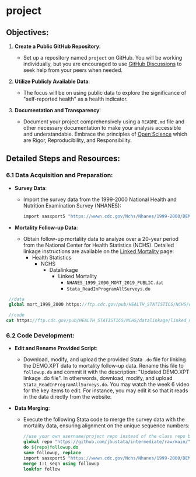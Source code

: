 # project


## Objectives:

1. **Create a Public GitHub Repository**:
   - Set up a repository named `project` on GitHub. You will be working individually, but you are encouraged to use [GitHub Discussions](https://github.com/jhufena/discussions/discussions) to seek help from your peers when needed.

2. **Utilize Publicly Available Data**:
   - The focus will be on using public data to explore the significance of "self-reported health" as a health indicator.

3. **Documentation and Transparency**:
   - Document your project comprehensively using a `README.md` file and other necessary documentation to make your analysis accessible and understandable. Embrace the principles of [Open Science](https://publichealth.jhu.edu/the-r3-center-for-innovation-in-science-education) which are Rigor, Reproducibility, and Responsibility.

## Detailed Steps and Resources:

### 6.1 Data Acquisition and Preparation:

- **Survey Data**:
  - Import the survey data from the 1999-2000 National Health and Nutrition Examination Survey (NHANES):
    ```stata
    import sasxport5 "https://wwwn.cdc.gov/Nchs/Nhanes/1999-2000/DEMO.XPT", clear
    ```

- **Mortality Follow-up Data**:
  - Obtain follow-up mortality data to analyze over a 20-year period from the National Center for Health Statistics (NCHS). Detailed linkage instructions are available on the [Linked Mortality](https://ftp.cdc.gov/pub/) page:
     - Health Statistics
        - NCHS
           - Datalinkage
              - Linked Mortality
                 - `NHANES_1999_2000_MORT_2019_PUBLIC.dat`
                 - `Stata_ReadInProgramAllSurveys.do`
                 
                             
```stata
 //data
 global mort_1999_2000 https://ftp.cdc.gov/pub/HEALTH_STATISTICS/NCHS/datalinkage/linked_mortality/NHANES_1999_2000_MORT_2019_PUBLIC.dat

 //code
cat https://ftp.cdc.gov/pub/HEALTH_STATISTICS/NCHS/datalinkage/linked_mortality/Stata_ReadInProgramAllSurveys.do
 ```

### 6.2 Code Development:

- **Edit and Rename Provided Script**:
  - Download, modify, and upload the provided Stata `.do` file for linking the DEMO.XPT data to mortality follow-up data. Rename this file to `followup.do` and commit it with the description: "Updated DEMO.XPT linkage .do file". In otherwords, download, modify, and upload `Stata_ReadInProgramAllSurveys.do`. You may watch the week 6 video for the key items to edit. For instance, you may edit it so that it reads in the data directly from the website.

- **Data Merging**:
  - Execute the following Stata code to merge the survey data with the mortality data, ensuring alignment on the unique sequence numbers:
    ```stata
    //use your own username/project repo instead of the class repo below
    global repo "https://github.com/jhustata/intermediate/raw/main/"
    do ${repo}followup.do
    save followup, replace 
    import sasxport5 "https://wwwn.cdc.gov/Nchs/Nhanes/1999-2000/DEMO.XPT", clear
    merge 1:1 seqn using followup
    lookfor follow
    ```
